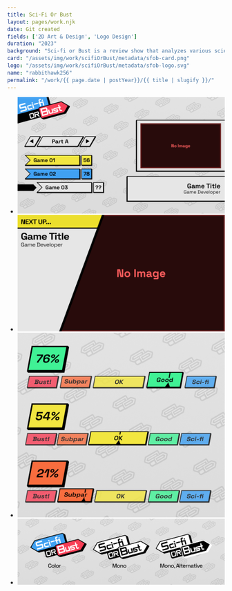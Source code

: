 ```yaml
---
title: Sci-Fi Or Bust
layout: pages/work.njk
date: Git created
fields: ['2D Art & Design', 'Logo Design']
duration: "2023"
background: "Sci-fi or Bust is a review show that analyzes various science-fiction games on the online games platform *Roblox*. The series is run by [Elevatorz](https://elevatorz.carrd.co), a long-time member of the genre, and a close friend of mine. Within every episode, he and a group of invited guests review a set of games based on the titular scale ranging from Sci-fi to Bust."
card: "/assets/img/work/scifiOrBust/metadata/sfob-card.png"
logo: "/assets/img/work/scifiOrBust/metadata/sfob-logo.svg"
name: "rabbithawk256"
permalink: "/work/{{ page.date | postYear}}/{{ title | slugify }}/"
---
```


<ul class="image-gallery">
	<li>
		<img src="/assets/img/work/scifiOrBust/sfob-intermissionScreen.png"/>
	</li>
	<li>
		<img src="/assets/img/work/scifiOrBust/sfob-nextUp.png"/>
	</li>
	<li>
		<img src="/assets/img/work/scifiOrBust/sfob-meter.png"/>
	</li>
	<li>
		<img src="/assets/img/work/scifiOrBust/sfob-logos.png"/>
	</li>
</ul>
